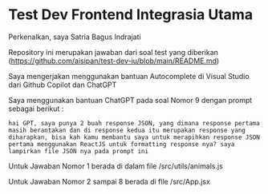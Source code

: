 
# Test Dev Frontend Integrasia Utama

Perkenalkan, saya Satria Bagus Indrajati

Repository ini merupakan jawaban dari soal test yang diberikan (https://github.com/aisipan/test-dev-iu/blob/main/README.md)

Saya mengerjakan menggunakan bantuan Autocomplete di Visual Studio dari Github Copilot dan ChatGPT

Saya menggunakan bantuan ChatGPT pada soal Nomor 9 dengan prompt sebagai berikut :

`hai GPT, saya punya 2 buah response JSON, yang dimana response pertama masih berantakan dan di response kedua itu merupakan response yang diharapkan, bisa kah kamu membantu saya untuk merapihkan response JSON pertama menggunakan ReactJS untuk formatting response nya? saya lampirkan file JSON nya pada prompt ini`

Untuk Jawaban Nomor 1 berada di dalam file /src/utils/animals.js

Untuk Jawaban Nomor 2 sampai 8 berada di file /src/App.jsx
